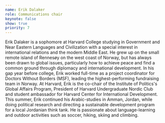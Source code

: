 ```yaml
---
name: Erik Dalaker
role: Communications chair
keynote: false
show: true
priority: 7
---
```


Erik Dalaker is a sophomore at Harvard College studying in Government and Near Eastern Languages and Civilization with a special interest in international relations and the modern Middle East. 
He grew up on the small remote island of Rennesøy on the west coast of Norway, but has always been drawn to global issues, particularly how to achieve peace and find a common ground through diplomacy and international development. 
In his gap year before college, Erik worked full-time as a project coordinator for Doctors Without Borders (MSF), leading the highest-performing fundraising team in Norway. 
At Harvard, Erik is the co-chair of the Institute of Politics's Global Affairs Program, President of Harvard Undergraduate Nordic Club and student ambassador for Harvard Center for International Development. 
This summer, Erik continued his Arabic-studies in Amman, Jordan, while doing political research and directing a sustainable development program for a local Jordanian think tank. 
He is passionate about language-learning and outdoor activities such as soccer, hiking, skiing and climbing.
